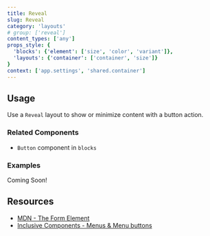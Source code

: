 ```yaml
---
title: Reveal
slug: Reveal
category: 'layouts'
# group: ['reveal']
content_types: ['any']
props_style: {
  'blocks': {'element': ['size', 'color', 'variant']},
  'layouts': {'container': ['container', 'size']}
}
context: ['app.settings', 'shared.container']
---
```


## Usage

Use a `Reveal` layout to show or minimize content with a button action.

### Related Components

- `Button` component in `blocks`

### Examples

<p class="feedback:prose status:default bg:default:100 variant:bare emoji:default">Coming Soon!</p>

## Resources

- [MDN - The Form Element](https://developer.mozilla.org/en-US/docs/Web/HTML/Element/form)
- [Inclusive Components - Menus & Menu buttons](https://inclusive-components.design/menus-menu-buttons/)
